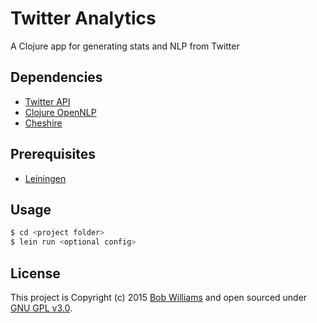 # Twitter Analytics

A Clojure app for generating stats and NLP from Twitter

## Dependencies

* [Twitter API](https://github.com/adamwynne/twitter-api)
* [Clojure OpenNLP](https://github.com/dakrone/clojure-opennlp)
* [Cheshire](https://github.com/dakrone/cheshire)

## Prerequisites

* [Leiningen](http://leiningen.org/)

## Usage

```sh
$ cd <project folder>
$ lein run <optional config>
```

## License

This project is Copyright (c) 2015 [Bob Williams](https://github.com/bobwilliams/) and open sourced under [GNU GPL v3.0](LICENSE.txt).

